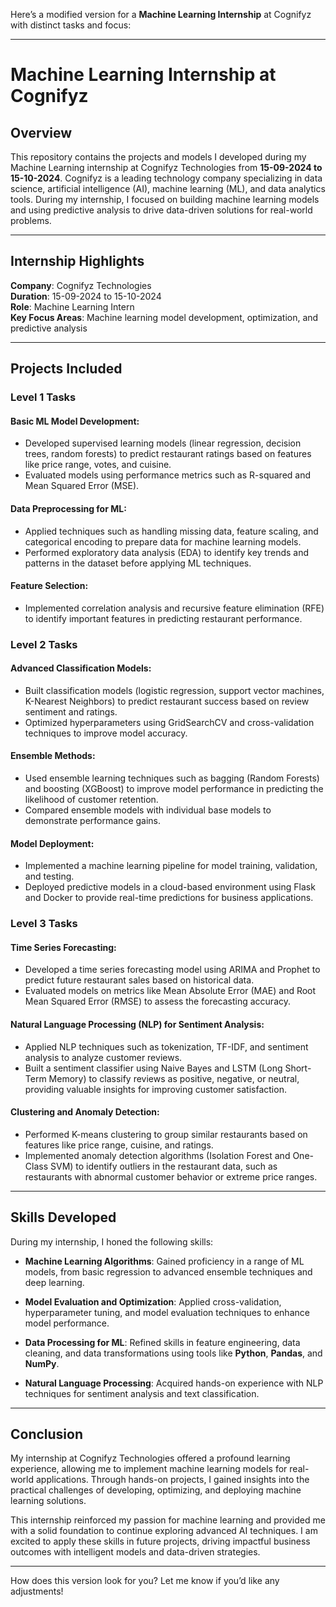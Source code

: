 Here’s a modified version for a **Machine Learning Internship** at Cognifyz with distinct tasks and focus:

---

# Machine Learning Internship at Cognifyz
## Overview
This repository contains the projects and models I developed during my Machine Learning internship at Cognifyz Technologies from **15-09-2024 to 15-10-2024**. Cognifyz is a leading technology company specializing in data science, artificial intelligence (AI), machine learning (ML), and data analytics tools. During my internship, I focused on building machine learning models and using predictive analysis to drive data-driven solutions for real-world problems.

---

## Internship Highlights
**Company**: Cognifyz Technologies  
**Duration**: 15-09-2024 to 15-10-2024  
**Role**: Machine Learning Intern  
**Key Focus Areas**: Machine learning model development, optimization, and predictive analysis

---

## Projects Included

### Level 1 Tasks

#### **Basic ML Model Development**:
- Developed supervised learning models (linear regression, decision trees, random forests) to predict restaurant ratings based on features like price range, votes, and cuisine.
- Evaluated models using performance metrics such as R-squared and Mean Squared Error (MSE).

#### **Data Preprocessing for ML**:
- Applied techniques such as handling missing data, feature scaling, and categorical encoding to prepare data for machine learning models.
- Performed exploratory data analysis (EDA) to identify key trends and patterns in the dataset before applying ML techniques.

#### **Feature Selection**:
- Implemented correlation analysis and recursive feature elimination (RFE) to identify important features in predicting restaurant performance.
  
### Level 2 Tasks

#### **Advanced Classification Models**:
- Built classification models (logistic regression, support vector machines, K-Nearest Neighbors) to predict restaurant success based on review sentiment and ratings.
- Optimized hyperparameters using GridSearchCV and cross-validation techniques to improve model accuracy.

#### **Ensemble Methods**:
- Used ensemble learning techniques such as bagging (Random Forests) and boosting (XGBoost) to improve model performance in predicting the likelihood of customer retention.
- Compared ensemble models with individual base models to demonstrate performance gains.

#### **Model Deployment**:
- Implemented a machine learning pipeline for model training, validation, and testing.
- Deployed predictive models in a cloud-based environment using Flask and Docker to provide real-time predictions for business applications.

### Level 3 Tasks

#### **Time Series Forecasting**:
- Developed a time series forecasting model using ARIMA and Prophet to predict future restaurant sales based on historical data.
- Evaluated models on metrics like Mean Absolute Error (MAE) and Root Mean Squared Error (RMSE) to assess the forecasting accuracy.

#### **Natural Language Processing (NLP) for Sentiment Analysis**:
- Applied NLP techniques such as tokenization, TF-IDF, and sentiment analysis to analyze customer reviews.
- Built a sentiment classifier using Naive Bayes and LSTM (Long Short-Term Memory) to classify reviews as positive, negative, or neutral, providing valuable insights for improving customer satisfaction.

#### **Clustering and Anomaly Detection**:
- Performed K-means clustering to group similar restaurants based on features like price range, cuisine, and ratings.
- Implemented anomaly detection algorithms (Isolation Forest and One-Class SVM) to identify outliers in the restaurant data, such as restaurants with abnormal customer behavior or extreme price ranges.

---

## Skills Developed

During my internship, I honed the following skills:

- **Machine Learning Algorithms**: Gained proficiency in a range of ML models, from basic regression to advanced ensemble techniques and deep learning.
  
- **Model Evaluation and Optimization**: Applied cross-validation, hyperparameter tuning, and model evaluation techniques to enhance model performance.

- **Data Processing for ML**: Refined skills in feature engineering, data cleaning, and data transformations using tools like **Python**, **Pandas**, and **NumPy**.

- **Natural Language Processing**: Acquired hands-on experience with NLP techniques for sentiment analysis and text classification.

---

## Conclusion
My internship at Cognifyz Technologies offered a profound learning experience, allowing me to implement machine learning models for real-world applications. Through hands-on projects, I gained insights into the practical challenges of developing, optimizing, and deploying machine learning solutions.

This internship reinforced my passion for machine learning and provided me with a solid foundation to continue exploring advanced AI techniques. I am excited to apply these skills in future projects, driving impactful business outcomes with intelligent models and data-driven strategies.

--- 

How does this version look for you? Let me know if you’d like any adjustments!
